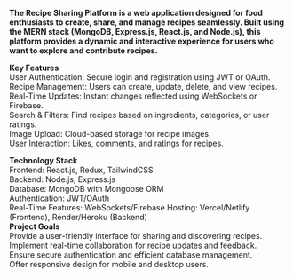 <b>The Recipe Sharing Platform is a web application designed for food enthusiasts to create, share, and manage recipes seamlessly. Built using the MERN stack (MongoDB, Express.js, React.js, and Node.js), this platform provides a dynamic and interactive experience for users who want to explore and contribute recipes.</b></br>

<b>Key Features</b>
<br> User Authentication: Secure login and registration using JWT or OAuth.
<br> Recipe Management: Users can create, update, delete, and view recipes.
<br> Real-Time Updates: Instant changes reflected using WebSockets or Firebase.
<br> Search & Filters: Find recipes based on ingredients, categories, or user ratings.
<br> Image Upload: Cloud-based storage for recipe images.
<br> User Interaction: Likes, comments, and ratings for recipes.</br>

<b>Technology Stack</b>
<br>Frontend: React.js, Redux, TailwindCSS
<br>Backend: Node.js, Express.js
<br>Database: MongoDB with Mongoose ORM
<br>Authentication: JWT/OAuth
<br>Real-Time Features: WebSockets/Firebase
Hosting: Vercel/Netlify (Frontend), Render/Heroku (Backend)
</br>
<b>Project Goals</b>
<br>Provide a user-friendly interface for sharing and discovering recipes.
<br>Implement real-time collaboration for recipe updates and feedback.
<br>Ensure secure authentication and efficient database management.
<br>Offer responsive design for mobile and desktop users.